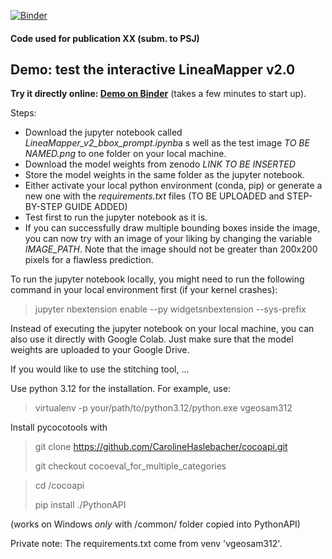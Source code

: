 [![Binder](https://mybinder.org/badge_logo.svg)](https://mybinder.org/v2/gh/javirk/europa_surface/master?labpath=DEMO_bbox_prompt.ipynb)

#### Code used for publication XX (subm. to PSJ)

## Demo: test the interactive LineaMapper v2.0
 **Try it directly online: [Demo on Binder](https://mybinder.org/v2/gh/javirk/europa_surface/master?labpath=DEMO_bbox_prompt.ipynb)** (takes a few minutes to start up).

Steps:
- Download the jupyter notebook called *LineaMapper_v2_bbox_prompt.ipynb*a s well as the test image *TO BE NAMED.png* to one folder on your local machine.
- Download the model weights from zenodo *LINK TO BE INSERTED*
- Store the model weights in the same folder as the jupyter notebook.
- Either activate your local python environment (conda, pip) or generate a new one with the *requirements.txt* files (TO BE UPLOADED and STEP-BY-STEP GUIDE ADDED)
- Test first to run the jupyter notebook as it is.
- If you can successfully draw multiple bounding boxes inside the image, you can now try with an image of your liking by changing the variable *IMAGE_PATH*. Note that the image should not be greater than 200x200 pixels for a flawless prediction.

To run the jupyter notebook locally, you might need to run the following command in your local environment first (if your kernel crashes):

> jupyter nbextension enable --py widgetsnbextension --sys-prefix

Instead of executing the jupyter notebook on your local machine, you can also use it directly with Google Colab. Just make sure that the model weights are uploaded to your Google Drive.

If you would like to use the stitching tool, ...

Use python 3.12 for the installation. For example, use:
> virtualenv -p your/path/to/python3.12/python.exe vgeosam312

Install pycocotools with
> git clone https://github.com/CarolineHaslebacher/cocoapi.git
> 
> git checkout cocoeval_for_multiple_categories

> cd /cocoapi
> 
> pip install ./PythonAPI
> 
(works on Windows *only* with /common/ folder copied into PythonAPI)


Private note: The requirements.txt come from venv 'vgeosam312'.


